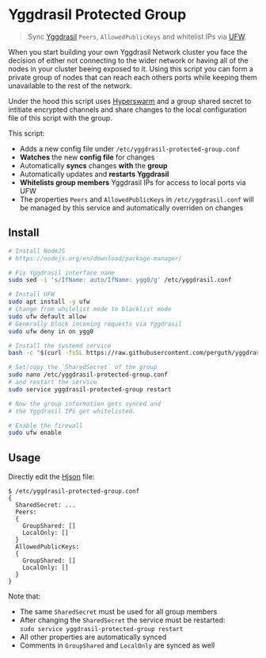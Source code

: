 # Yggdrasil Protected Group

> Sync [Yggdrasil](https://yggdrasil-network.github.io/) `Peers`, `AllowedPublicKeys` and whitelist IPs via [UFW](https://manpages.ubuntu.com/manpages/bionic/en/man8/ufw.8.html).

When you start building your own Yggdrasil Network cluster you face the decision of either not connecting to the wider network or having all of the nodes in your cluster beeing exposed to it. Using this script you can form a private group of nodes that can reach each others ports while keeping them unavailable to the rest of the network.

Under the hood this script uses [Hyperswarm](https://github.com/holepunchto/hyperswarm) and a group shared secret to intitiate encrypted channels and share changes to the local configuration file of this script with the group.

This script:

- Adds a new config file under `/etc/yggdrasil-protected-group.conf`
- **Watches** the new **config file** for changes
- Automatically **syncs** changes **with** the **group**
- Automatically updates and **restarts Yggdrasil**
- **Whitelists group members** Yggdrasil IPs for access to local ports via UFW
- The properties `Peers` and `AllowedPublicKeys` in `/etc/yggdrasil.conf` will be managed by this service and automatically overriden on changes

## Install

```bash
# Install NodeJS
# https://nodejs.org/en/download/package-manager/

# Fix Yggdrasil interface name
sudo sed -i 's/IfName: auto/IfName: ygg0/g' /etc/yggdrasil.conf

# Install UFW
sudo apt install -y ufw
# Change from whilelist mode to blacklist mode
sudo ufw default allow
# Generally block incoming requests via Yggdrasil
sudo ufw deny in on ygg0

# Install the systemd service
bash -c "$(curl -fsSL https://raw.githubusercontent.com/perguth/yggdrasil-protected-group/master/setup.sh)"

# Set/copy the `SharedSecret` of the group
sudo nano /etc/yggdrasil-protected-group.conf
# and restart the service
sudo service yggdrasil-protected-group restart

# Now the group information gets synced and
# the Yggdrasil IPs get whitelisted.

# Enable the firewall
sudo ufw enable
```

## Usage

Directly edit the [Hjson](https://hjson.github.io/) file:

```
$ /etc/yggdrasil-protected-group.conf
{
  SharedSecret: ...
  Peers:
  {
    GroupShared: []
    LocalOnly: []
  }
  AllowedPublicKeys:
  {
    GroupShared: []
    LocalOnly: []
  }
}
```

Note that:

- The same `SharedSecret` must be used for all group members
- After changing the `SharedSecret` the service must be restarted:  
  `sudo service yggdrasil-protected-group restart`
-  All other properties are automatically synced
- Comments in `GroupShared` and `LocalOnly` are synced as well
